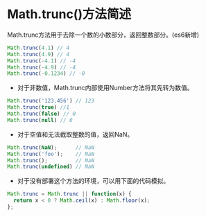 # Math.trunc()方法简述

Math.trunc方法用于去除一个数的小数部分，返回整数部分。(es6新增)

```js
Math.trunc(4.1) // 4
Math.trunc(4.9) // 4
Math.trunc(-4.1) // -4
Math.trunc(-4.9) // -4
Math.trunc(-0.1234) // -0
```

* 对于非数值，Math.trunc内部使用Number方法将其先转为数值。

```js
Math.trunc('123.456') // 123
Math.trunc(true) //1
Math.trunc(false) // 0
Math.trunc(null) // 0
```

* 对于空值和无法截取整数的值，返回NaN。

```js
Math.trunc(NaN);      // NaN
Math.trunc('foo');    // NaN
Math.trunc();         // NaN
Math.trunc(undefined) // NaN
```

* 对于没有部署这个方法的环境，可以用下面的代码模拟。

```js
Math.trunc = Math.trunc || function(x) {
  return x < 0 ? Math.ceil(x) : Math.floor(x);
};
```